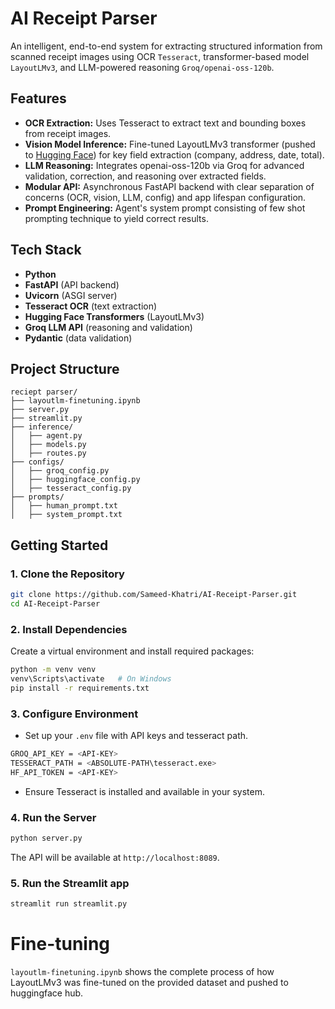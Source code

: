 # AI Receipt Parser

An intelligent, end-to-end system for extracting structured information from scanned receipt images using OCR `Tesseract`, transformer-based model `LayoutLMv3`, and LLM-powered reasoning `Groq/openai-oss-120b`.

## Features

- **OCR Extraction:** Uses Tesseract to extract text and bounding boxes from receipt images.
- **Vision Model Inference:** Fine-tuned LayoutLMv3 transformer (pushed to [Hugging Face](https://huggingface.co/Sameed1/smdk-layoutlmv3-receipts)) for key field extraction (company, address, date, total).
- **LLM Reasoning:** Integrates openai-oss-120b via Groq for advanced validation, correction, and reasoning over extracted fields.
- **Modular API:** Asynchronous FastAPI backend with clear separation of concerns (OCR, vision, LLM, config) and app lifespan configuration.
- **Prompt Engineering:** Agent's system prompt consisting of few shot prompting technique to yield correct results.

## Tech Stack

- **Python**
- **FastAPI** (API backend)
- **Uvicorn** (ASGI server)
- **Tesseract OCR** (text extraction)
- **Hugging Face Transformers** (LayoutLMv3)
- **Groq LLM API** (reasoning and validation)
- **Pydantic** (data validation)

## Project Structure

```
reciept parser/
├── layoutlm-finetuning.ipynb
├── server.py
├── streamlit.py
├── inference/
│   ├── agent.py
│   ├── models.py
│   ├── routes.py
├── configs/
│   ├── groq_config.py
│   ├── huggingface_config.py
│   ├── tesseract_config.py
├── prompts/
│   ├── human_prompt.txt
│   ├── system_prompt.txt
```

## Getting Started

### 1. Clone the Repository

```sh
git clone https://github.com/Sameed-Khatri/AI-Receipt-Parser.git
cd AI-Receipt-Parser
```

### 2. Install Dependencies

Create a virtual environment and install required packages:

```sh
python -m venv venv
venv\Scripts\activate   # On Windows
pip install -r requirements.txt
```

### 3. Configure Environment

- Set up your `.env` file with API keys and tesseract path.
```sh
GROQ_API_KEY = <API-KEY>
TESSERACT_PATH = <ABSOLUTE-PATH\tesseract.exe>
HF_API_TOKEN = <API-KEY>
```
- Ensure Tesseract is installed and available in your system.

### 4. Run the Server

```sh
python server.py
```

The API will be available at `http://localhost:8089`.

### 5. Run the Streamlit app

```sh
streamlit run streamlit.py
```

# Fine-tuning
`layoutlm-finetuning.ipynb` shows the complete process of how LayoutLMv3 was fine-tuned on the provided dataset and pushed to huggingface hub.